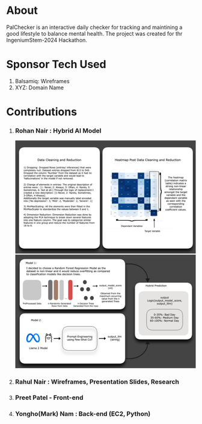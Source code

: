 # About 
PalChecker is an interactive daily checker for tracking and maintining a good lifestyle to balance mental health. The project was created for thr IngeniumStem-2024 Hackathon. 

# Sponsor Tech Used

  1) Balsamiq: Wireframes
  2) XYZ: Domain Name

# Contributions
  
  1) ### Rohan Nair  :  Hybrid AI Model
     ![Part1: Steps taken to create Hybrid AI  Model](MLModel/Untitled.png?raw=true "Part1: Steps taken to create Hybrid AI  Model")
     ![Part2: Steps taken to create Hybrid AI  Model](MLModel/ReadMePt2.jpg?raw=true "Part2: Steps taken to create Hybrid AI  Model")
  2) ### Rahul Nair  :  Wireframes, Presentation Slides, Research
  3) ### Preet Patel - Front-end 
  4) ### Yongho(Mark) Nam : Back-end (EC2, Python)

